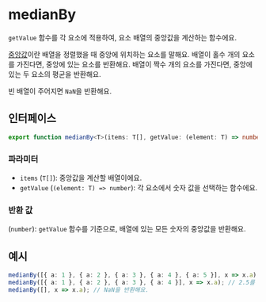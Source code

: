 # medianBy

`getValue` 함수를 각 요소에 적용하여, 요소 배열의 중앙값을 계산하는 함수에요.

[중앙값](./median.md)이란 배열을 정렬했을 때 중앙에 위치하는 요소를 말해요.
배열이 홀수 개의 요소를 가진다면, 중앙에 있는 요소를 반환해요.
배열이 짝수 개의 요소를 가진다면, 중앙에 있는 두 요소의 평균을 반환해요.

빈 배열이 주어지면 `NaN`을 반환해요.

## 인터페이스

```typescript
export function medianBy<T>(items: T[], getValue: (element: T) => number): number;
```

### 파라미터

- `items` (`T[]`): 중앙값을 계산할 배열이에요.
- `getValue` (`(element: T) => number`): 각 요소에서 숫자 값을 선택하는 함수에요.

### 반환 값

(`number`): `getValue` 함수를 기준으로, 배열에 있는 모든 숫자의 중앙값을 반환해요.

## 예시

```typescript
medianBy([{ a: 1 }, { a: 2 }, { a: 3 }, { a: 4 }, { a: 5 }], x => x.a); // 3을 반환해요.
medianBy([{ a: 1 }, { a: 2 }, { a: 3 }, { a: 4 }], x => x.a); // 2.5를 반환해요.
medianBy([], x => x.a); // NaN을 반환해요.
```
